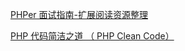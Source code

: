[PHPer 面试指南-扩展阅读资源整理](https://laravel-china.org/articles/7651/phper-interview-guide-expanded-reading-resources-collation)

[PHP 代码简洁之道 （ PHP Clean Code）](https://laravel-china.org/topics/7774/the-conciseness-of-the-php-code-php-clean-code)



